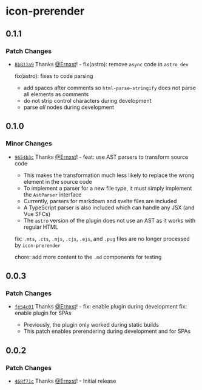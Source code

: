 # icon-prerender

## 0.1.1

### Patch Changes

- [`8b811a9`](https://github.com/Ernxst/icon-prerender/commit/8b811a941eead2cb8bffa251b2d456edaf7ed7bc) Thanks [@Ernxst](https://github.com/Ernxst)! - fix(astro): remove `async` code in `astro dev`

  fix(astro): fixes to code parsing

  - add spaces after comments so `html-parse-stringify` does not parse all elements as comments
  - do not strip control characters during development
  - parse _all_ nodes during development

## 0.1.0

### Minor Changes

- [`9654b3c`](https://github.com/Ernxst/icon-prerender/commit/9654b3c07f9174ba5445fecd3c9e9d94bfc8f550) Thanks [@Ernxst](https://github.com/Ernxst)! - feat: use AST parsers to transform source code

  - This makes the transformation much less likely to replace the wrong element in the source code
  - To implement a parser for a new file type, it must simply implement the `AstParser` interface
  - Currently, parsers for markdown and svelte files are included
  - A TypeScript parser is also included which can handle any JSX (and Vue SFCs)
  - The `astro` version of the plugin does not use an AST as it works with regular HTML

  fix: `.mts`, `.cts`, `.mjs`, `.cjs`, `.ejs`, and `.pug` files are no longer processed by `icon-prerender`

  chore: add more content to the `.md` components for testing

## 0.0.3

### Patch Changes

- [`fe54c01`](https://github.com/Ernxst/icon-prerender/commit/fe54c013b3ba746c3186a594a85389f1cf3d90f9) Thanks [@Ernxst](https://github.com/Ernxst)! - fix: enable plugin during development
  fix: enable plugin for SPAs

  - Previously, the plugin only worked during static builds
  - This patch enables prerendering during development and for SPAs

## 0.0.2

### Patch Changes

- [`468f71c`](https://github.com/Ernxst/icon-prerender/commit/468f71c43db63d57a713b81ddb9e85ec757acf4a) Thanks [@Ernxst](https://github.com/Ernxst)! - Initial release
